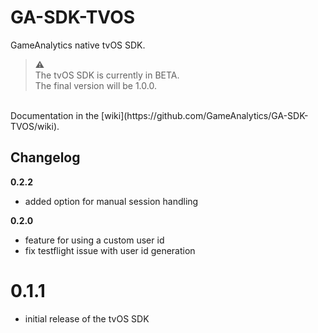 GA-SDK-TVOS
==========

GameAnalytics native tvOS SDK.

>:warning:  
> The tvOS SDK is currently in BETA.  
> The final version will be 1.0.0. 

<br>
Documentation in the [wiki](https://github.com/GameAnalytics/GA-SDK-TVOS/wiki).

Changelog
---------
**0.2.2**
* added option for manual session handling

**0.2.0**
* feature for using a custom user id
* fix testflight issue with user id generation

**0.1.1**
=======
* initial release of the tvOS SDK

